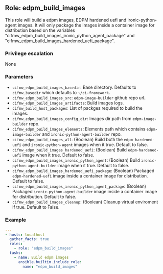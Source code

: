 ## Role: edpm_build_images
This role will build a edpm images, EDPM hardened uefi and ironic-python-agent images.
It will only package the images inside a container image for distribution based on
the variables "cifmw_edpm_build_images_ironic_python_agent_package" and
"cifmw_edpm_build_images_hardened_uefi_package".

### Privilege escalation
None

### Parameters
* `cifmw_edpm_build_images_basedir`: Base directory. Defaults to `cifmw_basedir` which  defaults to `~/ci-framework`.
* `cifmw_edpm_build_images_src`: `edpm-image-builder` github repo url.
* `cifmw_edpm_build_images_artifacts`: Build images logs.
* `cifmw_build_host_packages`: List of packges required to build the images.
* `cifmw_edpm_build_images_config_dir`: Images dir path from `edpm-image-builder` repo.
* `cifmw_edpm_build_images_elements`: Elements path which contains `edpm-image-builder` and `ironic-python-agent-builder` repo.
* `cifmw_edpm_build_images_all`: (Boolean) Build both the `edpm-hardened-uefi` and `ironic-python-agent` images when it true. Default to false.
* `cifmw_edpm_build_images_hardened_uefi`: (Boolean) Build `edpm-hardened-uefi` image when it true. Default to false.
* `cifmw_edpm_build_images_ironic_python_agent`: (Boolean) Build `ironic-python-agent-builder` image when it true. Default to false.
* `cifmw_edpm_build_images_hardened_uefi_package`: (Boolean) Packaged `edpm-hardened-uefi` image inside a container image for distribution. Default to false.
* `cifmw_edpm_build_images_ironic_python_agent_package`: (Boolean) Packaged  `ironic-python-agent-builder` image inside a container image for distribution. Default to false.
* `cifmw_edpm_build_images_cleanup`: (Boolean) Cleanup virtual enviroment if true. Default to False.

### Example
```YAML
---
- hosts: localhost
  gather_facts: true
  roles:
    - role: "edpm_build_images"
  tasks:
    - name: Build edpm images
      ansible.builtin.include_role:
        name: "edpm_build_images"
```
